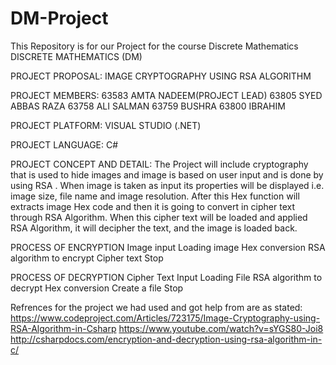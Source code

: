 # DM-Project
This Repository is for our Project for the course Discrete Mathematics 
DISCRETE MATHEMATICS (DM)

PROJECT PROPOSAL: IMAGE CRYPTOGRAPHY USING RSA ALGORITHM

PROJECT MEMBERS: 63583 AMTA NADEEM(PROJECT LEAD)  63805 SYED ABBAS RAZA  63758 ALI SALMAN 63759 BUSHRA 63800 IBRAHIM

PROJECT PLATFORM: VISUAL STUDIO (.NET)

PROJECT LANGUAGE: C#

PROJECT CONCEPT AND DETAIL: The Project will include cryptography that is used to hide images and image is based on user input and is done by using RSA . When image is taken as input its properties will be displayed i.e. image size, file name and image resolution. After this Hex function will extracts image Hex code and then it is going to convert in cipher text through RSA Algorithm. When this cipher text will be loaded and applied RSA Algorithm, it will decipher the text, and the image is loaded back.

PROCESS OF ENCRYPTION
Image input
Loading image
Hex conversion
RSA algorithm to encrypt
Cipher text
Stop

PROCESS OF DECRYPTION Cipher Text Input Loading File RSA algorithm to decrypt Hex conversion Create a file Stop


Refrences for the project we had used and got help from are as stated:
https://www.codeproject.com/Articles/723175/Image-Cryptography-using-RSA-Algorithm-in-Csharp
https://www.youtube.com/watch?v=sYGS80-Joi8
http://csharpdocs.com/encryption-and-decryption-using-rsa-algorithm-in-c/
